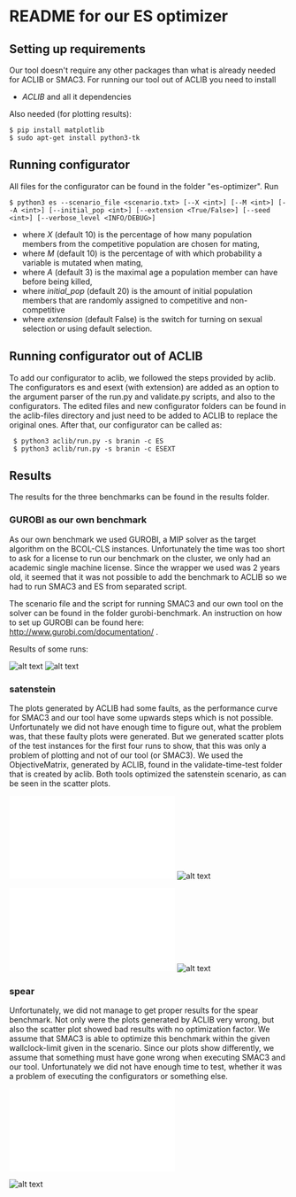 # README for our ES optimizer

## Setting up requirements
Our tool doesn't require any other packages than what is already needed for ACLIB or SMAC3. For running our tool out of ACLIB you need to install

* *ACLIB* and all it dependencies

Also needed (for plotting results): 

```
$ pip install matplotlib
$ sudo apt-get install python3-tk
```

## Running configurator

All files for the configurator can be found in the folder "es-optimizer".
Run 

```
$ python3 es --scenario_file <scenario.txt> [--X <int>] [--M <int>] [--A <int>] [--initial_pop <int>] [--extension <True/False>] [--seed <int>] [--verbose_level <INFO/DEBUG>]
```
* where *X* (default 10) is the percentage of how many population members from the competitive population are chosen for mating,
* where *M* (default 10) is the percentage of with which probability a variable is mutated when mating,
* where *A* (default 3) is the maximal age a population member can have before being killed,
* where *initial_pop* (default 20) is the amount of initial population members that are randomly assigned to competitive and non-competitive
* where *extension* (default False) is the switch for turning on sexual selection or using default selection.

## Running configurator out of ACLIB

To add our configurator to aclib, we followed the steps provided by aclib. The configurators es and esext (with extension) are added as an option to the argument parser of the run.py and validate.py scripts, and also to the configurators. The edited files and new configurator folders can be found in the aclib-files directory and just need to be added to ACLIB to replace the original ones.
After that, our configurator can be called as:
```
 $ python3 aclib/run.py -s branin -c ES
 $ python3 aclib/run.py -s branin -c ESEXT
```

## Results

The results for the three benchmarks can be found in the results folder.

### GUROBI as our own benchmark
As our own benchmark we used GUROBI, a MIP solver as the target algorithm on the BCOL-CLS instances. Unfortunately the time was too short to ask for a license to run our benchmark on the cluster, we only had an academic single machine license. Since the wrapper we used was 2 years old, it seemed that it was not possible to add the benchmark to ACLIB so we had to run SMAC3 and ES from separated script.

The scenario file and the script for running SMAC3 and our own tool on the solver can be found in the folder gurobi-benchmark. 
An instruction on how to set up GUROBI can be found here: http://www.gurobi.com/documentation/ .

Results of some runs:

![alt text](results/gurobi/run1.png "Run1")
![alt text](results/gurobi/run2.png "Run2")

### satenstein
The plots generated by ACLIB had some faults, as the performance curve for SMAC3 and our tool have some upwards steps which is not possible. Unfortunately we did not have enough time to figure out, what the problem was, that these faulty plots were generated. But we generated scatter plots of the test instances for the first four runs to show, that this was only a problem of plotting and not of our tool (or SMAC3). We used the ObjectiveMatrix, generated by ACLIB, found in the validate-time-test folder that is created by aclib. Both tools optimized the satenstein scenario, as can be seen in the scatter plots.



![alt text](results/satenstein/satenstein1.pdf "Run1")
![alt text](results/satenstein/scatter1.png "Scatter1")

![alt text](results/satenstein/satenstein2.pdf "Run2")
![alt text](results/satenstein/scatter2.png "Scatter2")
### spear
Unfortunately, we did not manage to get proper results for the spear benchmark. Not only were the plots generated by ACLIB very wrong, but also the scatter plot showed bad results with no optimization factor. We assume that SMAC3 is able to optimize this benchmark within the given wallclock-limit given in the scenario. Since our plots show differently, we assume that something must have gone wrong when executing SMAC3 and our tool. Unfortunately we did not have enough time to test, whether it was a problem of executing the configurators or something else.


![alt text](results/spear/spear1.pdf "Run1")

![alt text](results/spear/result-spear.png "Run1")
